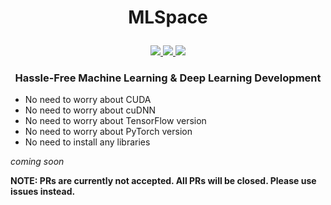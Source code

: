 <h1 align="center">
    <p>MLSpace</p>
</h1>

<p align="center">
    <a href="" alt="License">
        <img src="https://img.shields.io/badge/license-Apache2.0-blue.svg" />
    </a>
    <a href="https://badge.fury.io/py/mlspace" alt="PyPI">
        <img src="https://badge.fury.io/py/mlspace.svg" />
    </a>
    <a href="" alt="Python Version">
        <img src="https://img.shields.io/badge/python-3.5%2C3.6%2C3.7%2C3.8-blue?logo=python" />
    </a>
</p> 

<h3 align="center">
    <p>Hassle-Free Machine Learning & Deep Learning Development</p>
</h3>


- No need to worry about CUDA
- No need to worry about cuDNN
- No need to worry about TensorFlow version
- No need to worry about PyTorch version
- No need to install any libraries


*coming soon*

**NOTE: PRs are currently not accepted. All PRs will be closed. Please use issues instead.**